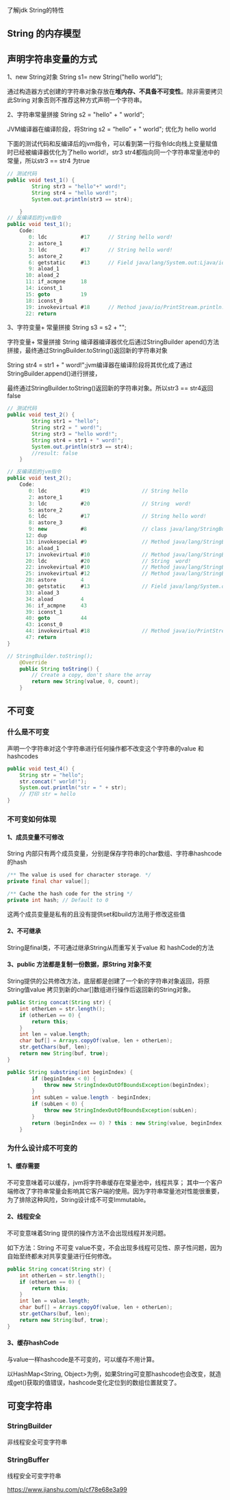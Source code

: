了解jdk String的特性



## String 的内存模型



## 声明字符串变量的方式

1、new String对象 String s1= new String("hello world");  

通过构造器方式创建的字符串对象存放在**堆内存、不具备不可变性**。除非需要拷贝此String 对象否则不推荐这种方式声明一个字符串。



2、字符串常量拼接 String s2 = "hello" + " world";  

JVM编译器在编译阶段，将String s2 = “hello” + " world"; 优化为 hello world



下面的测试代码和反编译后的jvm指令，可以看到第一行指令ldc向栈上变量赋值时已经被编译器优化为了hello world!，str3 str4都指向同一个字符串常量池中的常量，所以str3 == str4 为true

```java
// 测试代码 
public void test_1() {
        String str3 = "hello"+" word!";
        String str4 = "hello word!";
        System.out.println(str3 == str4);

    }
// 反编译后的jvm指令
public void test_1();
    Code:
       0: ldc           #17      // String hello word!
       2: astore_1
       3: ldc           #17      // String hello word!
       5: astore_2
       6: getstatic     #13      // Field java/lang/System.out:Ljava/io/PrintStream;
       9: aload_1
      10: aload_2
      11: if_acmpne     18
      14: iconst_1
      15: goto          19
      18: iconst_0
      19: invokevirtual #18      // Method java/io/PrintStream.println:(Z)V
      22: return

```



3、字符变量+ 常量拼接 String s3 = s2 + "";

字符变量+ 常量拼接 String 编译器编译器优化后通过StringBuilder apend()方法拼接，最终通过StringBuilder.toString()返回新的字符串对象

String str4 = str1 + " word!";jvm编译器在编译阶段将其优化成了通过StringBuilder.append()进行拼接，

最终通过StringBuilder.toString()返回新的字符串对象。所以str3 == str4返回false

```java
// 测试代码
public void test_2() {
        String str1 = "hello";
        String str2 = " word!";
        String str3 = "hello word!";
        String str4 = str1 + " word!";
        System.out.println(str3 == str4);
        //result: false
    }  

// 反编译后的jvm指令
public void test_2();
    Code:
       0: ldc           #19                 // String hello
       2: astore_1
       3: ldc           #20                 // String  word!
       5: astore_2
       6: ldc           #17                 // String hello word!
       8: astore_3
       9: new           #8                  // class java/lang/StringBuilder
      12: dup
      13: invokespecial #9                  // Method java/lang/StringBuilder."<init>":()V
      16: aload_1
      17: invokevirtual #10                 // Method java/lang/StringBuilder.append:(Ljava/lang/String;)Ljava/lang/StringBuilder;
      20: ldc           #20                 // String  word!
      22: invokevirtual #10                 // Method java/lang/StringBuilder.append:(Ljava/lang/String;)Ljava/lang/StringBuilder;
      25: invokevirtual #12                 // Method java/lang/StringBuilder.toString:()Ljava/lang/String;
      28: astore        4
      30: getstatic     #13                 // Field java/lang/System.out:Ljava/io/PrintStream;
      33: aload_3
      34: aload         4
      36: if_acmpne     43
      39: iconst_1
      40: goto          44
      43: iconst_0
      44: invokevirtual #18                 // Method java/io/PrintStream.println:(Z)V
      47: return
}

// StringBuilder.toString();
	@Override     
    public String toString() {
        // Create a copy, don't share the array
        return new String(value, 0, count);
    }
```





## 不可变

### 什么是不可变

声明一个字符串对这个字符串进行任何操作都不改变这个字符串的value 和hashcodes

```java
public void test_4() {
    String str = "hello";
    str.concat(" world!");
    System.out.println("str = " + str);
    // 打印 str = hello
}
```



### 不可变如何体现

#### 1、成员变量不可修改

String 内部只有两个成员变量，分别是保存字符串的char数组、字符串hashcode的hash

```java
/** The value is used for character storage. */
private final char value[];

/** Cache the hash code for the string */
private int hash; // Default to 0
```

这两个成员变量是私有的且没有提供set和build方法用于修改这些值



#### 2、不可继承

String是final类，不可通过继承String从而重写关于value 和 hashCode的方法



#### 3、public 方法都是复制一份数据，原String 对象不变

String提供的公共修改方法，底层都是创建了一个新的字符串对象返回，将原String值value 拷贝到新的char[]数组进行操作后返回新的String对象。

```java
public String concat(String str) {
    int otherLen = str.length();
    if (otherLen == 0) {
        return this;
    }
    int len = value.length;
    char buf[] = Arrays.copyOf(value, len + otherLen);
    str.getChars(buf, len);
    return new String(buf, true);
}

public String substring(int beginIndex) {
        if (beginIndex < 0) {
            throw new StringIndexOutOfBoundsException(beginIndex);
        }
        int subLen = value.length - beginIndex;
        if (subLen < 0) {
            throw new StringIndexOutOfBoundsException(subLen);
        }
        return (beginIndex == 0) ? this : new String(value, beginIndex, subLen);
    }
```



### 为什么设计成不可变的

#### 1、缓存需要

不可变意味着可以缓存，jvm将字符串缓存在常量池中，线程共享；	其中一个客户端修改了字符串常量会影响其它客户端的使用。因为字符串常量池对性能很重要，为了排除这种风险，String设计成不可变Immutable。



#### 2、线程安全

不可变意味着String 提供的操作方法不会出现线程并发问题。

如下方法：String 不可变 value不变，不会出现多线程可见性、原子性问题，因为自始至终都未对共享变量进行任何修改。

```java
public String concat(String str) {
    int otherLen = str.length();
    if (otherLen == 0) {
        return this;
    }
    int len = value.length;
    char buf[] = Arrays.copyOf(value, len + otherLen);
    str.getChars(buf, len);
    return new String(buf, true);
}
```



#### 3、缓存hashCode

与value一样hashcode是不可变的，可以缓存不用计算。

以HashMap<String, Object>为例，如果String可变那hashcode也会改变，就造成get()获取的值错误，hashcode变化定位到的数组位置就变了。



## 可变字符串 

### StringBuilder

非线程安全可变字符串



### StringBuffer

线程安全可变字符串





https://www.jianshu.com/p/cf78e68e3a99